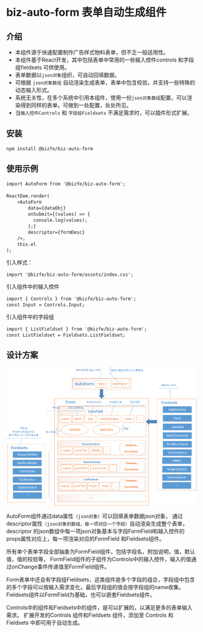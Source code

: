 # biz-auto-form 表单自动生成组件

## 介绍
- 本组件源于快速配置制作广告样式物料表单，但不乏一般适用性。
- 本组件基于React开发，其中包括表单中常用的一些输入控件controls 和字段组fieldsets 可供使用。
- 表单数据以`json对象`组织，可自动回填数据。
- 可根据 `json对象数组` 自动渲染生成表单，表单中包含校验，并支持一些特殊的动态输入形式。
- 系统无关性，在多个系统中引用本组件，使用一份`json对象数组`配置，可以渲染得到同样的表单。可做到一处配置，处处所见。
- 当`输入控件Controls` 和 `字段组Fieldsets` 不满足需求时，可以插件形式扩展。


## 安装
```
npm install @bizfe/biz-auto-form
```

## 使用示例
```
import AutoForm from '@bizfe/biz-auto-form';

ReactDom.render(
    <AutoForm
        data={dataObj}
        onSubmit={(values) => {
          console.log(values);
        };}
        descriptor={formDesc}
    />,
    this.el
);
```
引入样式：
```
import '@bizfe/biz-auto-form/assets/index.css';
```

引入组件中的输入控件
```
import { Controls } from '@bizfe/biz-auto-form';
const Input = Controls.Input;
```

引入组件中的字段组
```
import { ListFieldset } from '@bizfe/biz-auto-form';
const ListFieldset = Fieldsets.ListFieldset;
```

## 设计方案
![image](/images/auto-form.png)

AutoForm组件通过data属性`（json对象）`可以回填表单数据json对象，
通过descriptor属性`（json对象的数组，每一项对应一个字段）`自动渲染生成整个表单，
descriptor 的json数组中每一项json对象基本与字段FormField和输入控件的props属性对应上，每一项渲染对应的FormField 和Fieldsets组件。

所有单个表单字段全部抽象为FormField组件，包括字段名，附加说明，值，默认值，值的校验等，
FormField组件的子组件为Controls中的输入控件，输入的值通过onChange事件传递值至FormField组件。

Form表单中还会有字段组Fieldsets，这类组件是多个字段的组合，字段组中包含的多个字段可以按输入需求变化，最后字段组的值会按字段组的name收集。
Fieldsets组件以FormField为基础，也可以嵌套Fieldsets组件。

Controls中的组件和Fieldsets中的组件，是可以扩展的，以满足更多的表单输入需求。
扩展开发的Controls 组件和Fieldsets 组件，添加至 Controls 和 Fieldsets 中即可用于自动生成。
